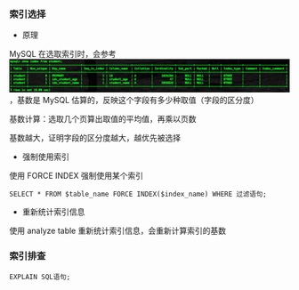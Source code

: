 ### 索引选择

* 原理

MySQL 在选取索引时，会参考![索引的基数（Cardinality）](022_索引基数.png)，基数是 MySQL 估算的，反映这个字段有多少种取值（字段的区分度）

基数计算：选取几个页算出取值的平均值，再乘以页数

基数越大，证明字段的区分度越大，越优先被选择


* 强制使用索引

使用 FORCE INDEX 强制使用某个索引

```mysql
SELECT * FROM $table_name FORCE INDEX($index_name) WHERE 过滤语句;
```


* 重新统计索引信息

使用 analyze table 重新统计索引信息，会重新计算索引的基数


### 索引排查

```mysql
EXPLAIN SQL语句; 
```

